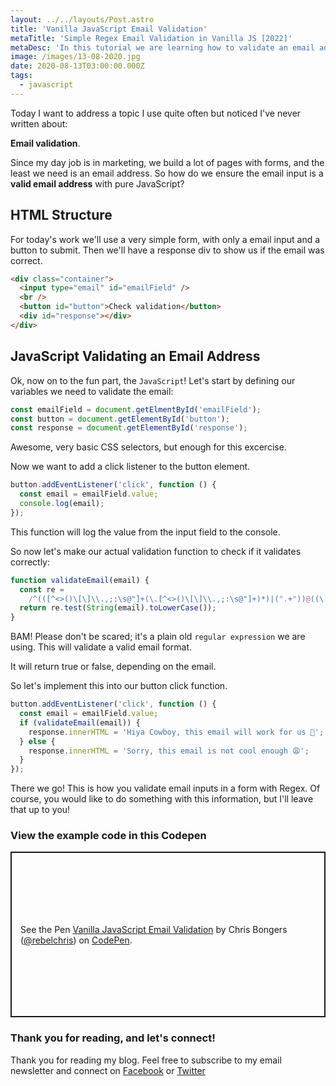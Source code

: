```yaml
---
layout: ../../layouts/Post.astro
title: 'Vanilla JavaScript Email Validation'
metaTitle: 'Simple Regex Email Validation in Vanilla JS [2022]'
metaDesc: 'In this tutorial we are learning how to validate an email address in JavaScript with Regex. Follow the steps and see the live demo on Codepen.'
image: /images/13-08-2020.jpg
date: 2020-08-13T03:00:00.000Z
tags:
  - javascript
---
```


Today I want to address a topic I use quite often but noticed I've never written about:

**Email validation**.

Since my day job is in marketing, we build a lot of pages with forms, and the least we need is an email address. So how do we ensure the email input is a **valid email address** with pure JavaScript?

## HTML Structure

For today's work we'll use a very simple form, with only a email input and a button to submit. Then we'll have a response div to show us if the email was correct.

```html
<div class="container">
  <input type="email" id="emailField" />
  <br />
  <button id="button">Check validation</button>
  <div id="response"></div>
</div>
```

## JavaScript Validating an Email Address

Ok, now on to the fun part, the `JavaScript`! Let's start by defining our variables we need to validate the email:

```js
const emailField = document.getElmentById('emailField');
const button = document.getElementById('button');
const response = document.getElementById('response');
```

Awesome, very basic CSS selectors, but enough for this excercise.

Now we want to add a click listener to the button element.

```js
button.addEventListener('click', function () {
  const email = emailField.value;
  console.log(email);
});
```

This function will log the value from the input field to the console.

So now let's make our actual validation function to check if it validates correctly:

```js
function validateEmail(email) {
  const re =
    /^(([^<>()\[\]\\.,;:\s@"]+(\.[^<>()\[\]\\.,;:\s@"]+)*)|(".+"))@((\[[0-9]{1,3}\.[0-9]{1,3}\.[0-9]{1,3}\.[0-9]{1,3}\])|(([a-zA-Z\-0-9]+\.)+[a-zA-Z]{2,}))$/;
  return re.test(String(email).toLowerCase());
}
```

BAM! Please don't be scared; it's a plain old `regular expression` we are using. This will validate a valid email format.

It will return true or false, depending on the email.

So let's implement this into our button click function.

```js
button.addEventListener('click', function () {
  const email = emailField.value;
  if (validateEmail(email)) {
    response.innerHTML = 'Hiya Cowboy, this email will work for us 🤠';
  } else {
    response.innerHTML = 'Sorry, this email is not cool enough 😩';
  }
});
```

There we go! This is how you validate email inputs in a form with Regex. Of course, you would like to do something with this information, but I'll leave that up to you!

### View the example code in this Codepen

<p class="codepen" data-height="265" data-theme-id="dark" data-default-tab="js,result" data-user="rebelchris" data-slug-hash="KKzdOJG" style="height: 265px; box-sizing: border-box; display: flex; align-items: center; justify-content: center; border: 2px solid; margin: 1em 0; padding: 1em;" data-pen-title="Vanilla JavaScript Email Validation">
  <span>See the Pen <a href="https://codepen.io/rebelchris/pen/KKzdOJG">
  Vanilla JavaScript Email Validation</a> by Chris Bongers (<a href="https://codepen.io/rebelchris">@rebelchris</a>)
  on <a href="https://codepen.io">CodePen</a>.</span>
</p>
<script async src="https://static.codepen.io/assets/embed/ei.js"></script>

### Thank you for reading, and let's connect!

Thank you for reading my blog. Feel free to subscribe to my email newsletter and connect on [Facebook](https://www.facebook.com/DailyDevTipsBlog) or [Twitter](https://twitter.com/DailyDevTips1)
